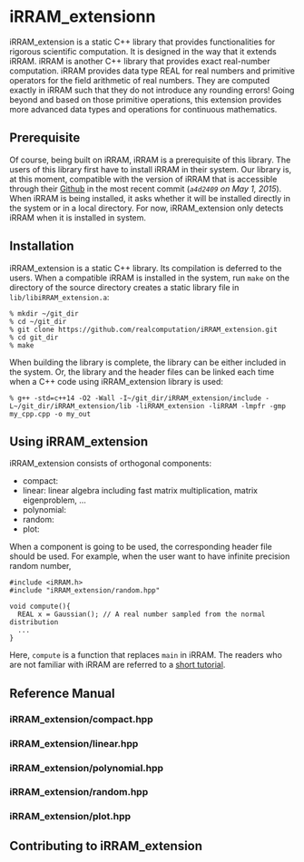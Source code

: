 # iRRAM_extensionn
iRRAM_extension is a static C++ library that provides functionalities for rigorous scientific computation. 
It is designed in the way that it extends iRRAM. 
iRRAM is another C++ library that provides exact real-number computation. 
iRRAM provides data type REAL for real numbers and primitive operators for the field arithmetic of real numbers. 
They are computed exactly in iRRAM such that they do not introduce any rounding errors! 
Going beyond and based on those primitive operations, this extension provides more advanced data types and operations for continuous mathematics.

## Prerequisite
Of course, being built on iRRAM, iRRAM is a prerequisite of this library. 
The users of this library first have to install iRRAM in their system. 
Our library is, at this moment, compatible with the version of iRRAM that is accessible through their [Github](https://github.com/norbert-mueller/iRRAM) in the most recent commit (_`a4d2409` on May 1, 2015_). When iRRAM is being installed, it asks whether it will be installed directly in the system or in a local directory. For now, iRRAM_extension only detects iRRAM when it is installed in system.

## Installation
iRRAM_extension is a static C++ library. Its compilation is deferred to the users.
When a compatible iRRAM is installed in the system, run `make` on the directory of the source directory creates a static library file in `lib/libiRRAM_extension.a`:

```
% mkdir ~/git_dir
% cd ~/git_dir
% git clone https://github.com/realcomputation/iRRAM_extension.git
% cd git_dir
% make
```

When building the library is complete, the library can be either included in the system. Or, the library and the header files can be linked each time when a C++ code using iRRAM_extension library is used:

```
% g++ -std=c++14 -O2 -Wall -I~/git_dir/iRRAM_extension/include -L~/git_dir/iRRAM_extension/lib -liRRAM_extension -liRRAM -lmpfr -gmp my_cpp.cpp -o my_out
```

## Using iRRAM_extension
iRRAM_extension consists of orthogonal components:
- compact: 
- linear: linear algebra including fast matrix multiplication, matrix eigenproblem, ...
- polynomial:
- random:
- plot:

When a component is going to be used, the corresponding header file should be used.
For example, when the user want to have infinite precision random number,
```
#include <iRRAM.h>
#include "iRRAM_extension/random.hpp"

void compute(){
  REAL x = Gaussian(); // A real number sampled from the normal distribution
  ...
}
```
Here, `compute` is a function that replaces `main` in iRRAM. The readers who are not familiar with iRRAM are referred to a [short tutorial](..).

## Reference Manual

### iRRAM_extension/compact.hpp

### iRRAM_extension/linear.hpp

### iRRAM_extension/polynomial.hpp

### iRRAM_extension/random.hpp

### iRRAM_extension/plot.hpp

## Contributing to iRRAM_extension
